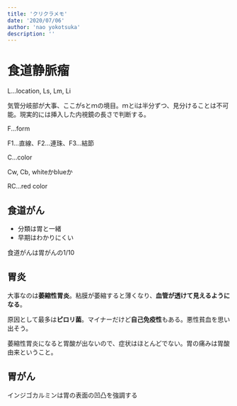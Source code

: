 ```yaml
---
title: 'クリクラメモ'
date: '2020/07/06'
author: 'nao yokotsuka'
description: ''
---
```


# 食道静脈瘤

L...location, Ls, Lm, Li

気管分岐部が大事、ここがsとｍの境目。ｍとiは半分ずつ、見分けることは不可能。現実的には挿入した内視鏡の長さで判断する。

F...form

F1...直線、F2...連珠、F3...結節

C...color

Cw, Cb, whiteかblueか

RC...red color

## 食道がん

- 分類は胃と一緒
- 早期はわかりにくい

食道がんは胃がんの1/10

## 胃炎

大事なのは**萎縮性胃炎**。粘膜が萎縮すると薄くなり、**血管が透けて見えるようになる**。

原因として最多は**ピロリ菌**。マイナーだけど**自己免疫性**もある。悪性貧血を思い出そう。

萎縮性胃炎になると胃酸が出ないので、症状はほとんどでない。胃の痛みは胃酸由来ということ。

## 胃がん

インジゴカルミンは胃の表面の凹凸を強調する







